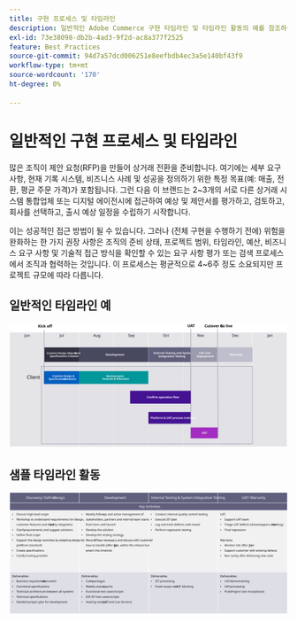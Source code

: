 ```yaml
---
title: 구현 프로세스 및 타임라인
description: 일반적인 Adobe Commerce 구현 타임라인 및 타임라인 활동의 예를 참조하십시오.
exl-id: 73e38098-db2b-4ad3-9f2d-ac8a377f2525
feature: Best Practices
source-git-commit: 94d7a57dcd006251e8eefbdb4ec3a5e140bf43f9
workflow-type: tm+mt
source-wordcount: '170'
ht-degree: 0%

---
```



# 일반적인 구현 프로세스 및 타임라인

많은 조직이 제안 요청(RFP)을 만들어 상거래 전환을 준비합니다. 여기에는 세부 요구 사항, 현재 기록 시스템, 비즈니스 사례 및 성공을 정의하기 위한 특정 목표(예: 매출, 전환, 평균 주문 가격)가 포함됩니다. 그런 다음 이 브랜드는 2~3개의 서로 다른 상거래 시스템 통합업체 또는 디지털 에이전시에 접근하여 예상 및 제안서를 평가하고, 검토하고, 회사를 선택하고, 출시 예상 일정을 수립하기 시작합니다.

이는 성공적인 접근 방법이 될 수 있습니다. 그러나 (전체 구현을 수행하기 전에) 위험을 완화하는 한 가지 권장 사항은 조직의 준비 상태, 프로젝트 범위, 타임라인, 예산, 비즈니스 요구 사항 및 기술적 접근 방식을 확인할 수 있는 요구 사항 평가 또는 검색 프로세스에서 조직과 협력하는 것입니다. 이 프로세스는 평균적으로 4~6주 정도 소요되지만 프로젝트 규모에 따라 다릅니다.

## 일반적인 타임라인 예

![일반적인 상거래 구현 타임라인 예](../../assets/playbooks/timeline-example.svg)

## 샘플 타임라인 활동

![샘플 상거래 구현 타임라인 활동](../../assets/playbooks/timeline-activities-example.svg)
